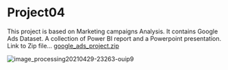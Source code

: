 # Project04
This project is based on Marketing campaigns Analysis. It contains Google Ads Dataset. A collection of Power BI report and a Powerpoint presentation.
Link to Zip file...
[google_ads_project.zip](https://github.com/govindarbat/Project04/files/12267680/google_ads_project.zip)

![image_processing20210429-23263-ouip9](https://github.com/govindarbat/Project04/assets/132916762/2f8751e5-75d6-4174-b1b9-ca18b3ae6537)

